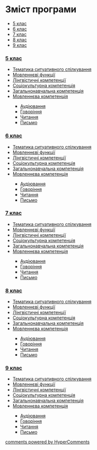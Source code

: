 <div id="hypercomments_widget" class="js-hypercomments-widget invisible"></div>

# Зміст програми

<div>
  <!-- Nav tabs -->
  <ul class="nav nav-tabs" role="tablist">
    <li role="presentation" class="active"><a href="#home" aria-controls="home" role="tab" data-toggle="tab">5 клас</a></li>
    <li role="presentation"><a href="#menu1" aria-controls="menu1" role="tab" data-toggle="tab">6 клас</a></li>
    <li role="presentation"><a href="#menu2" aria-controls="menu2" role="tab" data-toggle="tab">7 клас</a></li>
    <li role="presentation"><a href="#menu3" aria-controls="menu3" role="tab" data-toggle="tab">8 клас</a></li>
    <li role="presentation"><a href="#menu4" aria-controls="menu4" role="tab" data-toggle="tab">9 клас</a></li>
  </ul>
  <!-- Tab panes -->
  <div class="tab-content">
    <div role="tabpanel" class="tab-pane active" id="home"><h3><a href="https://germanmonnormal-new.ed-era.com/1/5_klas.html">5 клас</a></h3>
<ul type="disc">
<li><a href="https://germanmonnormal-new.ed-era.com/1/tematika_spilkuvannya.html">Тематика ситуативного спілкування</a></li>
<li><a href="https://germanmonnormal-new.ed-era.com/1/movlennyevi_funkciyi.html">Мовленнєві функції</a></li>
<li><a href="https://germanmonnormal-new.ed-era.com/1/lyngvystykhna_kompetenzia.html">Лінгвістичні компетенції</a></li>
<li><a href="https://germanmonnormal-new.ed-era.com/1/soziokulturna_kompetenzia.html">Соціокультурна компетенція</a></li>
<li><a href="https://germanmonnormal-new.ed-era.com/1/zagalnonavchalna_kompetenzya.html">Загальнонавчальна компетенція</a></li>
<li><a href="https://germanmonnormal-new.ed-era.com/1/na_kynec_5_klasu_uchny_povunny_vmyty.html">Мовленнєва компетенція</a></li>
<ul type="square">
<li><a href="https://germanmonnormal-new.ed-era.com/1/audiyuvannya.html">Аудіювання</a></li>
<li><a href="https://germanmonnormal-new.ed-era.com/1/govorinnya.html">Говоріння</a></li>
<li><a href="https://germanmonnormal-new.ed-era.com/1/chitannya.html">Читання</a></li>
<li><a href="https://germanmonnormal-new.ed-era.com/1/pysmo.html">Письмо</a></li>
</ul>
</ul>
</div>
<div role="tabpanel" class="tab-pane" id="menu1"><h3><a href="https://germanmonnormal-new.ed-era.com/2/6_klas.html">6 клас</a></h3>
<ul type="disc">
<li><a href="https://germanmonnormal-new.ed-era.com/2/tematika_spilkuvannya.html">Тематика ситуативного спілкування</a></li>
<li><a href="https://germanmonnormal-new.ed-era.com/2/movlennyevi_funkciyi.html">Мовленнєві функції</a></li>
<li><a href="https://germanmonnormal-new.ed-era.com/2/lyngvystykhna_kompetenzia.html">Лінгвістичні компетенції</a></li>
<li><a href="https://germanmonnormal-new.ed-era.com/2/soziokulturna_kompetenzia.html">Соціокультурна компетенція</a></li>
<li><a href="https://germanmonnormal-new.ed-era.com/2/zagalnonavchalna_kompetenzya.html">Загальнонавчальна компетенція</a></li>
<li><a href="https://germanmonnormal-new.ed-era.com/2/na_kynec_6_klasu_uchny_povunny_vmyty.html">Мовленнєва компетенція</a></li>
<ul type="square">
<li><a href="https://germanmonnormal-new.ed-era.com/2/audiyuvannya.html">Аудіювання</a></li>
<li><a href="https://germanmonnormal-new.ed-era.com/2/govorinnya.html">Говоріння</a></li>
<li><a href="https://germanmonnormal-new.ed-era.com/2/chitannya.html">Читання</a></li>
<li><a href="https://germanmonnormal-new.ed-era.com/2/pysmo.html">Письмо</a></li>
</ul>
</ul>
</div>
<div role="tabpanel" class="tab-pane" id="menu2"><h3><a href="https://germanmonnormal-new.ed-era.com/3/7_klas.html">7 клас</a></h3>
<ul type="disc">
<li><a href="https://germanmonnormal-new.ed-era.com/3/tematika_spilkuvannya.html">Тематика ситуативного спілкування</a></li>
<li><a href="https://germanmonnormal-new.ed-era.com/3/movlennyevi_funkciyi.html">Мовленнєві функції</a></li>
<li><a href="https://germanmonnormal-new.ed-era.com/3/lyngvystykhna_kompetenzia.html">Лінгвістичні компетенції</a></li>
<li><a href="https://germanmonnormal-new.ed-era.com/3/soziokulturna_kompetenzia.html">Соціокультурна компетенція</a></li>
<li><a href="https://germanmonnormal-new.ed-era.com/3/zagalnonavchalna_kompetenzya.html">Загальнонавчальна компетенція</a></li>
<li><a href="https://germanmonnormal-new.ed-era.com/3/na_kynec_7_klasu_uchny_povunny_vmyty.html">Мовленнєва компетенція</a></li>
<ul type="square">
<li><a href="https://germanmonnormal-new.ed-era.com/3/audiyuvannya.html">Аудіювання</a></li>
<li><a href="https://germanmonnormal-new.ed-era.com/3/govorinnya.html">Говоріння</a></li>
<li><a href="https://germanmonnormal-new.ed-era.com/3/chitannya.html">Читання</a></li>
<li><a href="https://germanmonnormal-new.ed-era.com/3/pysmo.html">Письмо</a></li>
</ul>
</ul>
</div>
<div role="tabpanel" class="tab-pane" id="menu3"><h3><a href="https://germanmonnormal-new.ed-era.com/4/8_klas.html">8 клас</a></h3>
<ul type="disc">
<li><a href="https://germanmonnormal-new.ed-era.com/4/tematika_spilkuvannya.html">Тематика ситуативного спілкування</a></li>
<li><a href="https://germanmonnormal-new.ed-era.com/4/movlennyevi_funkciyi.html">Мовленнєві функції</a></li>
<li><a href="https://germanmonnormal-new.ed-era.com/4/lyngvystykhna_kompetenzia.html">Лінгвістичні компетенції</a></li>
<li><a href="https://germanmonnormal-new.ed-era.com/4/soziokulturna_kompetenzia.html">Соціокультурна компетенція</a></li>
<li><a href="https://germanmonnormal-new.ed-era.com/4/zagalnonavchalna_kompetenzya.html">Загальнонавчальна компетенція</a></li>
<li><a href="https://germanmonnormal-new.ed-era.com/4/na_kynec_8_klasu_uchny_povunny_vmyty.html">Мовленнєва компетенція</a></li>
<ul type="square">
<li><a href="https://germanmonnormal-new.ed-era.com/4/audiyuvannya.html">Аудіювання</a></li>
<li><a href="https://germanmonnormal-new.ed-era.com/4/govorinnya.html">Говоріння</a></li>
<li><a href="https://germanmonnormal-new.ed-era.com/4/chitannya.html">Читання</a></li>
<li><a href="https://germanmonnormal-new.ed-era.com/4/pysmo.html">Письмо</a></li>
</ul>
</ul>
</div>
<div role="tabpanel" class="tab-pane" id="menu4"><h3><a href="https://germanmonnormal-new.ed-era.com/5/9_klas.html">9 клас</a></h3>
<ul type="disc">
<li><a href="https://germanmonnormal-new.ed-era.com/5/tematika_spilkuvannya.html">Тематика ситуативного спілкування</a></li>
<li><a href="https://germanmonnormal-new.ed-era.com/5/movlennyevi_funkciyi.html">Мовленнєві функції</a></li>
<li><a href="https://germanmonnormal-new.ed-era.com/5/lyngvystykhna_kompetenzia.html">Лінгвістичні компетенції</a></li>
<li><a href="https://germanmonnormal-new.ed-era.com/5/soziokulturna_kompetenzia.html">Соціокультурна компетенція</a></li>
<li><a href="https://germanmonnormal-new.ed-era.com/5/zagalnonavchalna_kompetenzya.html">Загальнонавчальна компетенція</a></li>
<li><a href="https://germanmonnormal-new.ed-era.com/5/na_kynec_9_klasu_uchny_povunny_vmyty.html">Мовленнєва компетенція</a></li>
<ul type="square">
<li><a href="https://germanmonnormal-new.ed-era.com/5/audiyuvannya.html">Аудіювання</a></li>
<li><a href="https://germanmonnormal-new.ed-era.com/5/govorinnya.html">Говоріння</a></li>
<li><a href="https://germanmonnormal-new.ed-era.com/5/chitannya.html">Читання</a></li>
<li><a href="https://germanmonnormal-new.ed-era.com/5/pysmo.html">Письмо</a></li>
</ul>
</ul>
</div>
</div>
</div>


<div class="js-hypercomments-container">
<a href="http://hypercomments.com" class="hc-link" title="comments widget">comments powered by HyperComments</a>
</div>